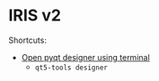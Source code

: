 # IRIS v2

Shortcuts:
- [Open pyqt designer using terminal](https://stackoverflow.com/questions/42090739/pyqt5-how-to-install-run-qt-designer)
    - ``qt5-tools designer``

